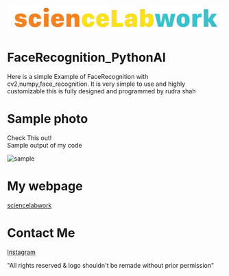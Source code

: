 ![logo](https://github.com/scienceLabwork/Rock_paper_scissor/blob/master/Wholelogo%20copy%202.png)

# FaceRecognition_PythonAI
Here is a simple Example of FaceRecognition with cv2,numpy,face_recognition. It is very simple to use and highly customizable
this is fully designed and programmed by rudra shah

# Sample photo
Check This out! </br>
Sample output of my code

![sample](https://github-images1.s3.amazonaws.com/Screenshot+2020-01-18+at+8.24.38+PM.png)

# My webpage
[sciencelabwork](http://www.sciencelabwork.cf)

# Contact Me
[Instagram](https://www.instagram.com/rudra_shah_)

"All rights reserved & logo shouldn't be remade without prior permission"
